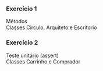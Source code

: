 
### Exercício 1 
Métodos    
Classes Circulo, Arquiteto e Escritorio    


### Exercício 2
Teste unitário (assert)    
Classes Carrinho e Comprador



